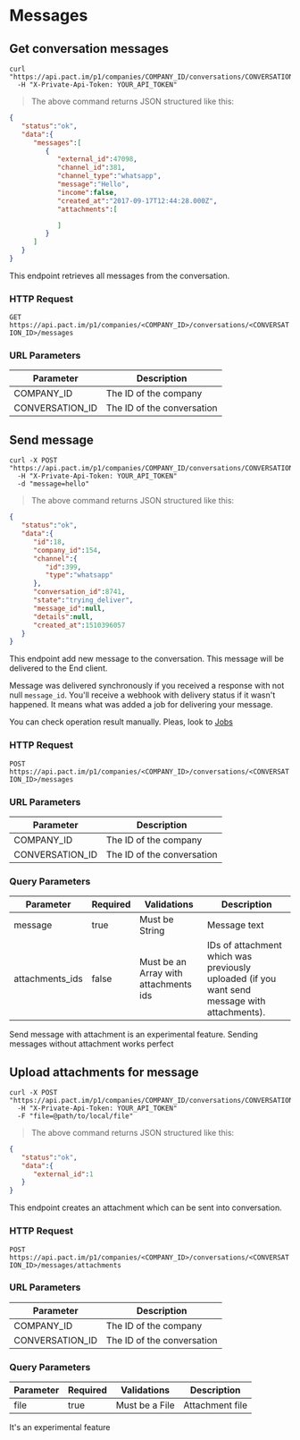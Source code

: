 # Messages

## Get conversation messages

```shell
curl "https://api.pact.im/p1/companies/COMPANY_ID/conversations/CONVERSATION_ID/messages"
  -H "X-Private-Api-Token: YOUR_API_TOKEN"
```

> The above command returns JSON structured like this:

```json
{
   "status":"ok",
   "data":{
      "messages":[
         {
            "external_id":47098,
            "channel_id":381,
            "channel_type":"whatsapp",
            "message":"Hello",
            "income":false,
            "created_at":"2017-09-17T12:44:28.000Z",
            "attachments":[

            ]
         }
      ]
   }
}
```

This endpoint retrieves all messages from the conversation.

### HTTP Request

`GET https://api.pact.im/p1/companies/<COMPANY_ID>/conversations/<CONVERSATION_ID>/messages`

### URL Parameters

Parameter | Description
--------- | -----------
COMPANY_ID | The ID of the company
CONVERSATION_ID | The ID of the conversation

## Send message

```shell
curl -X POST "https://api.pact.im/p1/companies/COMPANY_ID/conversations/CONVERSATION_ID/messages"
  -H "X-Private-Api-Token: YOUR_API_TOKEN"
  -d "message=hello"
```

> The above command returns JSON structured like this:

```json
{
   "status":"ok",
   "data":{
      "id":18,
      "company_id":154,
      "channel":{
         "id":399,
         "type":"whatsapp"
      },
      "conversation_id":8741,
      "state":"trying_deliver",
      "message_id":null,
      "details":null,
      "created_at":1510396057
   }
}
```

This endpoint add new message to the conversation. This message will be delivered to the End client.

Message was delivered synchronously if you received a response with not null `message_id`. You'll receive a webhook with delivery status if it wasn't happened. It means what was added a job for delivering your message.

You can check operation result manually. Pleas, look to [Jobs](#jobs)

### HTTP Request

`POST https://api.pact.im/p1/companies/<COMPANY_ID>/conversations/<CONVERSATION_ID>/messages`

### URL Parameters

Parameter | Description
--------- | -----------
COMPANY_ID | The ID of the company
CONVERSATION_ID | The ID of the conversation

### Query Parameters

Parameter | Required | Validations | Description
--------- | -------- | ----------- | -----------
message | true | Must be String | Message text
attachments_ids | false | Must be an Array with attachments ids | IDs of attachment which was previously uploaded (if you want send message with attachments).

<aside class="notice">
Send message with attachment is an experimental feature.
Sending messages without attachment works perfect
</aside>

## Upload attachments for message

```shell
curl -X POST "https://api.pact.im/p1/companies/COMPANY_ID/conversations/CONVERSATION_ID/messages/attachments"
  -H "X-Private-Api-Token: YOUR_API_TOKEN"
  -F "file=@path/to/local/file"
```

> The above command returns JSON structured like this:

```json
{
   "status":"ok",
   "data":{
      "external_id":1
   }
}
```

This endpoint creates an attachment which can be sent into conversation.

### HTTP Request

`POST https://api.pact.im/p1/companies/<COMPANY_ID>/conversations/<CONVERSATION_ID>/messages/attachments`

### URL Parameters

Parameter | Description
--------- | -----------
COMPANY_ID | The ID of the company
CONVERSATION_ID | The ID of the conversation

### Query Parameters

Parameter | Required | Validations | Description
--------- | -------- | ----------- | -----------
file | true | Must be a File | Attachment file

<aside class="notice">
It's an experimental feature
</aside>
